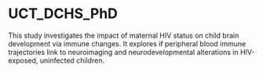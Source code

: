 # UCT_DCHS_PhD
This study investigates the impact of maternal HIV status on child brain development via immune changes. It explores if peripheral blood immune trajectories link to neuroimaging and neurodevelopmental alterations in HIV-exposed, uninfected children. 
